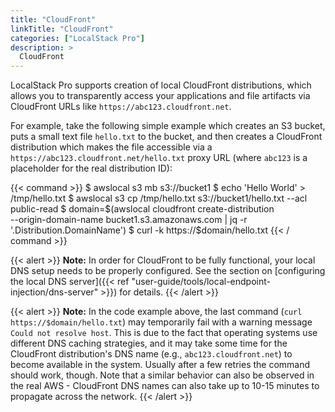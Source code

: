 ```yaml
---
title: "CloudFront"
linkTitle: "CloudFront"
categories: ["LocalStack Pro"]
description: >
  CloudFront
---
```


LocalStack Pro supports creation of local CloudFront distributions, which allows you to transparently access your applications and file artifacts via CloudFront URLs like `https://abc123.cloudfront.net`.

For example, take the following simple example which creates an S3 bucket, puts a small text file `hello.txt` to the bucket, and then creates a CloudFront distribution which makes the file accessible via a `https://abc123.cloudfront.net/hello.txt` proxy URL (where `abc123` is a placeholder for the real distribution ID):

{{< command >}}
$ awslocal s3 mb s3://bucket1
$ echo 'Hello World' > /tmp/hello.txt
$ awslocal s3 cp /tmp/hello.txt s3://bucket1/hello.txt --acl public-read
$ domain=$(awslocal cloudfront create-distribution \
   --origin-domain-name bucket1.s3.amazonaws.com | jq -r '.Distribution.DomainName')
$ curl -k https://$domain/hello.txt
{{< / command >}}

{{< alert >}}
**Note:** In order for CloudFront to be fully functional, your local DNS setup needs to be properly configured. See the section on [configuring the local DNS server]({{< ref "user-guide/tools/local-endpoint-injection/dns-server" >}}) for details.
{{< /alert >}}

{{< alert >}}
**Note:** In the code example above, the last command (`curl https://$domain/hello.txt`) may temporarily fail with a warning message `Could not resolve host`. This is due to the fact that operating systems use different DNS caching strategies, and it may take some time for the CloudFront distribution's DNS name (e.g., `abc123.cloudfront.net`) to become available in the system. Usually after a few retries the command should work, though. Note that a similar behavior can also be observed in the real AWS - CloudFront DNS names can also take up to 10-15 minutes to propagate across the network.
{{< /alert >}}
